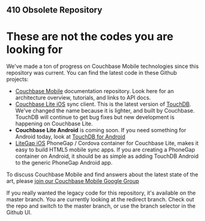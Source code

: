 ## 410 Obsolete Repository

# These are not the codes you are looking for

We've made a ton of progress on Couchbase Mobile technologies since this repository was current. You can find the latest code in these Github projects:

* [Couchbase Mobile](https://github.com/couchbase/mobile) documentation repository. Look here for an architecture overview, tutorials, and links to API docs.
* [Couchbase Lite iOS](https://github.com/couchbase/couchbase-lite-ios) sync client. This is the latest version of [TouchDB](https://github.com/couchbaselabs/TouchDB-iOS). We've changed the name because it is lighter, and built by Couchbase. TouchDB will continue to get bug fixes but new development is happening on Couchbase Lite.
* **Couchbase Lite Android** is coming soon. If you need something for Android today, look at [TouchDB for Android](https://github.com/couchbaselabs/TouchDB-Android)
* [LiteGap iOS](https://github.com/couchbaselabs/LiteGap) PhoneGap / Cordova container for Couchbase Lite, makes it easy to build HTML5 mobile sync apps. If you are creating a PhoneGap container on Android, it should be as simple as adding TouchDB Android to the generic PhoneGap Android app.

To discuss Couchbase Mobile and find answers about the latest state of the art, please [join our Couchbase Mobile Google Group](https://groups.google.com/forum/#!forum/mobile-couchbase)

If you really wanted the legacy code for this repository, it's available on the master branch. You are currently looking at the redirect branch. Check out the repo and switch to the master branch, or use the branch selector in the Github UI.

